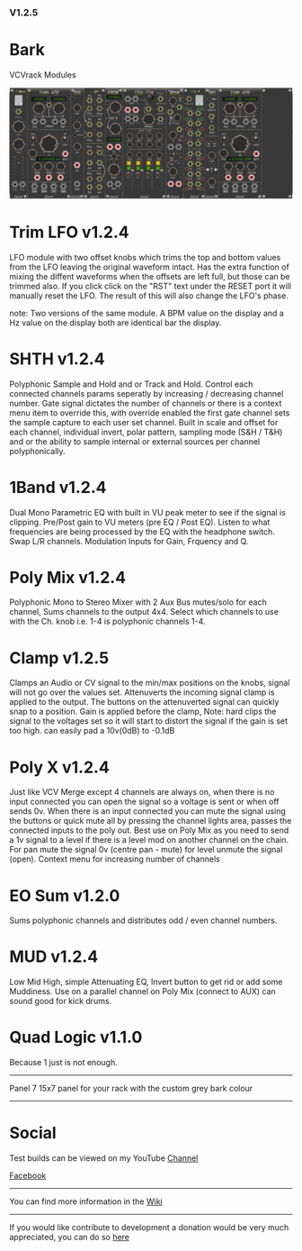 ### V1.2.5

# Bark
VCVrack Modules

![pack](image/splash_v1.2.4.PNG)


# Trim LFO v1.2.4
LFO module with two offset knobs which trims the top and bottom values from the LFO leaving the original waveform intact. Has the
extra function of mixing the diffent waveforms when the offsets are left full, but those can be trimmed also. If you click click on the
"RST" text under the RESET port it will manually reset the LFO. The result of this will also change the LFO's phase.

note: Two versions of the same module. A BPM value on the display and a Hz value on the display both are identical bar the display.

# SHTH v1.2.4
Polyphonic Sample and Hold and or Track and Hold. Control each connected channels params seperatly by increasing / decreasing channel 
number. Gate signal dictates the number of channels or there is a context menu item to override this, with override enabled the first 
gate channel sets the sample capture to each user set channel. Built in scale and offset for each channel, individual invert, polar 
pattern, sampling mode (S&H / T&H) and or the ability to sample internal or external sources per channel polyphonically.

# 1Band v1.2.4
Dual Mono Parametric EQ with built in VU peak meter to see if the signal is clipping. Pre/Post gain to VU meters (pre EQ / Post EQ). 
Listen to what frequencies are being processed by the EQ with the headphone switch. Swap L/R channels. Modulation Inputs for Gain,
Frquency and Q. 

# Poly Mix v1.2.4
Polyphonic Mono to Stereo Mixer with 2 Aux Bus mutes/solo for each channel, Sums channels to the output 4x4. Select which channels to
use with the Ch. knob i.e. 1-4 is polyphonic channels 1-4. 

# Clamp v1.2.5
Clamps an Audio or CV signal to the min/max positions on the knobs, signal will not go over the values set. Attenuverts the incoming
signal clamp is applied to the output. The buttons on the attenuverted signal can quickly snap to a position. Gain is applied before the
clamp, Note: hard clips the signal to the voltages set so it will start to distort the signal if the gain is set too high. 
can easily pad a 10v(0dB) to -0.1dB 

# Poly X v1.2.4
Just like VCV Merge except 4 channels are always on, when there is no input connected you can open the signal so a voltage is sent or
when off sends 0v. When there is an input connected you can mute the signal using the buttons or quick mute all by pressing the channel
lights area, passes the connected inputs to the poly out. Best use on Poly Mix as you need to send a 1v signal to a level if there is a 
level mod on another channel on the chain. For pan mute the signal 0v (centre pan - mute) for level unmute the signal (open). Context 
menu for increasing number of channels

# EO Sum v1.2.0
Sums polyphonic channels and distributes odd / even channel numbers.

# MUD v1.2.4
Low Mid High, simple Attenuating EQ, Invert button to get rid or add some Muddiness. Use on a parallel channel on Poly Mix (connect to 
AUX) can sound good for kick drums.

# Quad Logic v1.1.0
Because 1 just is not enough.


---------
Panel 7
15x7 panel for your rack with the custom grey bark colour

---------
# Social
Test builds can be viewed on my YouTube [Channel](https://www.youtube.com/channel/UCgXuIsOMqlTLbuXRaUjBWuA/featured?view_as=subscriber)

[Facebook](https://www.facebook.com/phil.golden.5070)



--------

You can find more information in the [Wiki](https://github.com/Coirt/Bark/wiki)

--------
 
If you would like contribute to development a donation would be very much appreciated, you can do so [here](https://www.paypal.me/philgolden)
